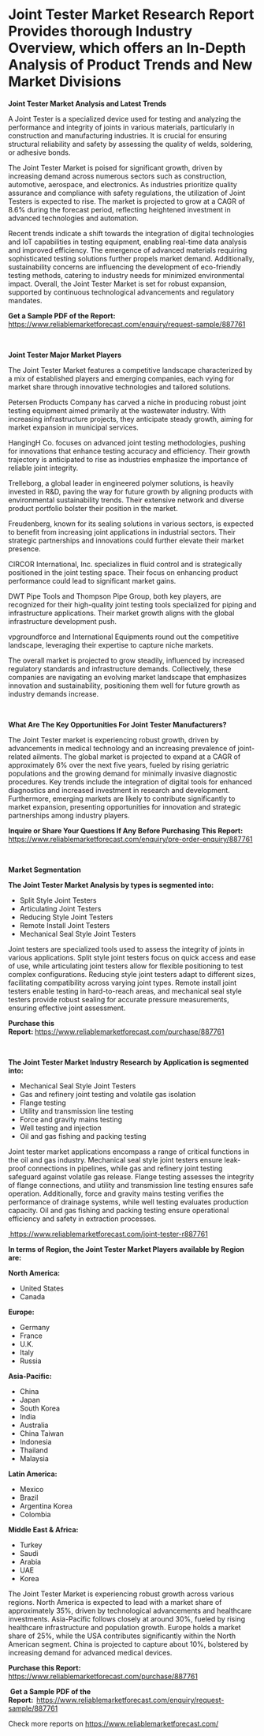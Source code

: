 <p><h1>Joint Tester Market Research Report Provides thorough Industry Overview, which offers an In-Depth Analysis of Product Trends and New Market Divisions</h1></p><p><strong>Joint Tester Market Analysis and Latest Trends</strong></p>
<p><p>A Joint Tester is a specialized device used for testing and analyzing the performance and integrity of joints in various materials, particularly in construction and manufacturing industries. It is crucial for ensuring structural reliability and safety by assessing the quality of welds, soldering, or adhesive bonds.</p><p>The Joint Tester Market is poised for significant growth, driven by increasing demand across numerous sectors such as construction, automotive, aerospace, and electronics. As industries prioritize quality assurance and compliance with safety regulations, the utilization of Joint Testers is expected to rise. The market is projected to grow at a CAGR of 8.6% during the forecast period, reflecting heightened investment in advanced technologies and automation.</p><p>Recent trends indicate a shift towards the integration of digital technologies and IoT capabilities in testing equipment, enabling real-time data analysis and improved efficiency. The emergence of advanced materials requiring sophisticated testing solutions further propels market demand. Additionally, sustainability concerns are influencing the development of eco-friendly testing methods, catering to industry needs for minimized environmental impact. Overall, the Joint Tester Market is set for robust expansion, supported by continuous technological advancements and regulatory mandates.</p></p>
<p><strong>Get a Sample PDF of the Report:&nbsp;</strong> <a href="https://www.reliablemarketforecast.com/enquiry/request-sample/887761?utm_campaign=2533&utm_medium=2&utm_source=Github&utm_content=ia&utm_term=09042025&utm_id=joint-tester">https://www.reliablemarketforecast.com/enquiry/request-sample/887761</a></p>
<p>&nbsp;</p>
<p><strong>Joint Tester Major Market Players</strong></p>
<p><p>The Joint Tester Market features a competitive landscape characterized by a mix of established players and emerging companies, each vying for market share through innovative technologies and tailored solutions.</p><p>Petersen Products Company has carved a niche in producing robust joint testing equipment aimed primarily at the wastewater industry. With increasing infrastructure projects, they anticipate steady growth, aiming for market expansion in municipal services.</p><p>HangingH Co. focuses on advanced joint testing methodologies, pushing for innovations that enhance testing accuracy and efficiency. Their growth trajectory is anticipated to rise as industries emphasize the importance of reliable joint integrity.</p><p>Trelleborg, a global leader in engineered polymer solutions, is heavily invested in R&D, paving the way for future growth by aligning products with environmental sustainability trends. Their extensive network and diverse product portfolio bolster their position in the market.</p><p>Freudenberg, known for its sealing solutions in various sectors, is expected to benefit from increasing joint applications in industrial sectors. Their strategic partnerships and innovations could further elevate their market presence.</p><p>CIRCOR International, Inc. specializes in fluid control and is strategically positioned in the joint testing space. Their focus on enhancing product performance could lead to significant market gains.</p><p>DWT Pipe Tools and Thompson Pipe Group, both key players, are recognized for their high-quality joint testing tools specialized for piping and infrastructure applications. Their market growth aligns with the global infrastructure development push.</p><p>vpgroundforce and International Equipments round out the competitive landscape, leveraging their expertise to capture niche markets.</p><p>The overall market is projected to grow steadily, influenced by increased regulatory standards and infrastructure demands. Collectively, these companies are navigating an evolving market landscape that emphasizes innovation and sustainability, positioning them well for future growth as industry demands increase.</p></p>
<p>&nbsp;</p>
<p><strong>What Are The Key Opportunities For Joint Tester Manufacturers?</strong></p>
<p><p>The Joint Tester market is experiencing robust growth, driven by advancements in medical technology and an increasing prevalence of joint-related ailments. The global market is projected to expand at a CAGR of approximately 6% over the next five years, fueled by rising geriatric populations and the growing demand for minimally invasive diagnostic procedures. Key trends include the integration of digital tools for enhanced diagnostics and increased investment in research and development. Furthermore, emerging markets are likely to contribute significantly to market expansion, presenting opportunities for innovation and strategic partnerships among industry players.</p></p>
<p><strong>Inquire or Share Your Questions If Any Before Purchasing This Report:</strong> <a href="https://www.reliablemarketforecast.com/enquiry/pre-order-enquiry/887761?utm_campaign=2533&utm_medium=2&utm_source=Github&utm_content=ia&utm_term=09042025&utm_id=joint-tester">https://www.reliablemarketforecast.com/enquiry/pre-order-enquiry/887761</a></p>
<p>&nbsp;</p>
<p><strong>Market Segmentation</strong></p>
<p><strong>The Joint Tester Market Analysis by types is segmented into:</strong></p>
<p><ul><li>Split Style Joint Testers</li><li>Articulating Joint Testers</li><li>Reducing Style Joint Testers</li><li>Remote Install Joint Testers</li><li>Mechanical Seal Style Joint Testers</li></ul></p>
<p><p>Joint testers are specialized tools used to assess the integrity of joints in various applications. Split style joint testers focus on quick access and ease of use, while articulating joint testers allow for flexible positioning to test complex configurations. Reducing style joint testers adapt to different sizes, facilitating compatibility across varying joint types. Remote install joint testers enable testing in hard-to-reach areas, and mechanical seal style testers provide robust sealing for accurate pressure measurements, ensuring effective joint assessment.</p></p>
<p><strong>Purchase this Report:&nbsp;</strong><a href="https://www.reliablemarketforecast.com/purchase/887761?utm_campaign=2533&utm_medium=2&utm_source=Github&utm_content=ia&utm_term=09042025&utm_id=joint-tester">https://www.reliablemarketforecast.com/purchase/887761</a></p>
<p>&nbsp;</p>
<p><strong>The Joint Tester Market Industry Research by Application is segmented into:</strong></p>
<p><ul><li>Mechanical Seal Style Joint Testers</li><li>Gas and refinery joint testing and volatile gas isolation</li><li>Flange testing</li><li>Utility and transmission line testing</li><li>Force and gravity mains testing</li><li>Well testing and injection</li><li>Oil and gas fishing and packing testing</li></ul></p>
<p><p>Joint tester market applications encompass a range of critical functions in the oil and gas industry. Mechanical seal style joint testers ensure leak-proof connections in pipelines, while gas and refinery joint testing safeguard against volatile gas release. Flange testing assesses the integrity of flange connections, and utility and transmission line testing ensures safe operation. Additionally, force and gravity mains testing verifies the performance of drainage systems, while well testing evaluates production capacity. Oil and gas fishing and packing testing ensure operational efficiency and safety in extraction processes.</p></p>
<p><a href="https://www.reliablemarketforecast.com/joint-tester-r887761?utm_campaign=2533&utm_medium=2&utm_source=Github&utm_content=ia&utm_term=09042025&utm_id=joint-tester">&nbsp;https://www.reliablemarketforecast.com/joint-tester-r887761</a></p>
<p><strong>In terms of Region, the Joint Tester Market Players available by Region are:</strong></p>
<p>
    <p> <strong> North America: </strong>
        <ul>
            <li>United States</li>
            <li>Canada</li>
        </ul>
        </p> 
    <p> <strong> Europe: </strong>
        <ul>
            <li>Germany</li>
            <li>France</li>
            <li>U.K.</li>
            <li>Italy</li>
            <li>Russia</li>
        </ul>
        </p> 
    <p> <strong> Asia-Pacific: </strong>
        <ul>
            <li>China</li>
            <li>Japan</li>
            <li>South Korea</li>
            <li>India</li>
            <li>Australia</li>
            <li>China Taiwan</li>
            <li>Indonesia</li>
            <li>Thailand</li>
            <li>Malaysia</li>
        </ul>
        </p> 
    <p> <strong> Latin America: </strong>
        <ul>
            <li>Mexico</li>
            <li>Brazil</li>
            <li>Argentina Korea</li>
            <li>Colombia</li>
        </ul>
        </p> 
    <p> <strong> Middle East & Africa: </strong>
        <ul>
            <li>Turkey</li>
            <li>Saudi</li>
            <li>Arabia</li>
            <li>UAE</li>
            <li>Korea</li>
        </ul>
    </p>
    </p>
<p><p>The Joint Tester Market is experiencing robust growth across various regions. North America is expected to lead with a market share of approximately 35%, driven by technological advancements and healthcare investments. Asia-Pacific follows closely at around 30%, fueled by rising healthcare infrastructure and population growth. Europe holds a market share of 25%, while the USA contributes significantly within the North American segment. China is projected to capture about 10%, bolstered by increasing demand for advanced medical devices.</p></p>
<p><strong>Purchase this Report: </strong><a href="https://www.reliablemarketforecast.com/purchase/887761?utm_campaign=2533&utm_medium=2&utm_source=Github&utm_content=ia&utm_term=09042025&utm_id=joint-tester">https://www.reliablemarketforecast.com/purchase/887761</a></p>
<p>&nbsp;<strong>Get a Sample PDF of the Report:&nbsp;&nbsp;</strong><a href="https://www.reliablemarketforecast.com/enquiry/request-sample/887761?utm_campaign=2533&utm_medium=2&utm_source=Github&utm_content=ia&utm_term=09042025&utm_id=joint-tester">https://www.reliablemarketforecast.com/enquiry/request-sample/887761</a></p>
<p><strong></strong></p>
<p>Check more reports on <a href="https://www.reliablemarketforecast.com/?utm_campaign=2533&utm_medium=2&utm_source=Github&utm_content=ia&utm_term=09042025&utm_id=joint-tester">https://www.reliablemarketforecast.com/</a></p>
